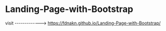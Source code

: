 # Landing-Page-with-Bootstrap




visit -------------> https://fdnakn.github.io/Landing-Page-with-Bootstrap/
